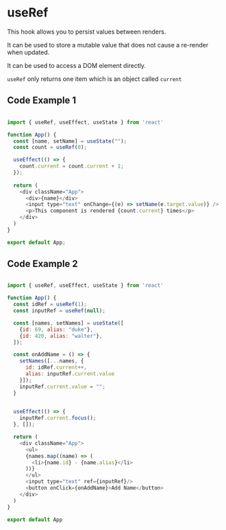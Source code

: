 # useRef

This hook allows you to persist values between renders.

It can be used to store a mutable value that does not cause a re-render when updated.

It can be used to access a DOM element directly.

`useRef` only returns one item which is an object called `current`

## Code Example 1

```js

import { useRef, useEffect, useState } from 'react'

function App() {
  const [name, setName] = useState("");
  const count = useRef(0);

  useEffect(() => {
    count.current = count.current + 1;
  });
  
  return (
    <div className="App">
      <div>{name}</div>
      <input type="text" onChange={(e) => setName(e.target.value)} />
      <p>This component is rendered {count.current} times</p>
    </div>
  )
}

export default App;


```

## Code Example 2

```js

import { useRef, useEffect, useState } from 'react'

function App() {
  const idRef = useRef(1);
  const inputRef = useRef(null);

  const [names, setNames] = useState([
    {id: 69, alias: "duke"},
    {id: 420, alias: "walter"},
  ]);

  const onAddName = () => {
    setNames([...names, {
      id: idRef.current++,
      alias: inputRef.current.value
    }]);
    inputRef.current.value = "";
  }

  
  useEffect(() => {
    inputRef.current.focus();
  }, []);

  return (
    <div className="App">
      <ul>
      {names.map((name) => (
        <li>{name.id} - {name.alias}</li>
      ))}
      </ul>
      <input type="text" ref={inputRef}/>
      <button onClick={onAddName}>Add Name</button>
    </div>
  )
}

export default App


```